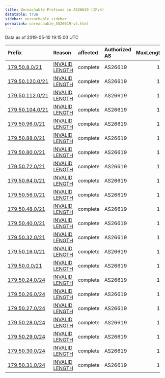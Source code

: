 ```yaml
---
title: Unreachable Prefixes in AS26619 (IPv4)
datatable: true
sidebar: unreachable_sidebar
permalink: unreachable_AS26619-v4.html
---
```


Data as of 2019-05-10 19:15:00 UTC


<div class="datatable-begin"></div>

| Prefix                                                   | Reason                                                                                                    | affected   | Authorized AS   |   MaxLength | Anchor                                         |   unreachable /24s |
|:---------------------------------------------------------|:----------------------------------------------------------------------------------------------------------|:-----------|:----------------|------------:|:-----------------------------------------------|-------------------:|
| [179.50.8.0/21](https://stat.ripe.net/179.50.8.0/21)     | [INVALID LENGTH](https://rpki-validator.ripe.net/announcement-preview?asn=AS26619&prefix=179.50.8.0/21)   | complete   | AS26619         |          17 | [LACNIC](unreachable_LACNIC_RPKI_Root-v4.html) |                  8 |
| [179.50.120.0/21](https://stat.ripe.net/179.50.120.0/21) | [INVALID LENGTH](https://rpki-validator.ripe.net/announcement-preview?asn=AS26619&prefix=179.50.120.0/21) | complete   | AS26619         |          17 | [LACNIC](unreachable_LACNIC_RPKI_Root-v4.html) |                  8 |
| [179.50.112.0/21](https://stat.ripe.net/179.50.112.0/21) | [INVALID LENGTH](https://rpki-validator.ripe.net/announcement-preview?asn=AS26619&prefix=179.50.112.0/21) | complete   | AS26619         |          17 | [LACNIC](unreachable_LACNIC_RPKI_Root-v4.html) |                  8 |
| [179.50.104.0/21](https://stat.ripe.net/179.50.104.0/21) | [INVALID LENGTH](https://rpki-validator.ripe.net/announcement-preview?asn=AS26619&prefix=179.50.104.0/21) | complete   | AS26619         |          17 | [LACNIC](unreachable_LACNIC_RPKI_Root-v4.html) |                  8 |
| [179.50.96.0/21](https://stat.ripe.net/179.50.96.0/21)   | [INVALID LENGTH](https://rpki-validator.ripe.net/announcement-preview?asn=AS26619&prefix=179.50.96.0/21)  | complete   | AS26619         |          17 | [LACNIC](unreachable_LACNIC_RPKI_Root-v4.html) |                  8 |
| [179.50.88.0/21](https://stat.ripe.net/179.50.88.0/21)   | [INVALID LENGTH](https://rpki-validator.ripe.net/announcement-preview?asn=AS26619&prefix=179.50.88.0/21)  | complete   | AS26619         |          17 | [LACNIC](unreachable_LACNIC_RPKI_Root-v4.html) |                  8 |
| [179.50.80.0/21](https://stat.ripe.net/179.50.80.0/21)   | [INVALID LENGTH](https://rpki-validator.ripe.net/announcement-preview?asn=AS26619&prefix=179.50.80.0/21)  | complete   | AS26619         |          17 | [LACNIC](unreachable_LACNIC_RPKI_Root-v4.html) |                  8 |
| [179.50.72.0/21](https://stat.ripe.net/179.50.72.0/21)   | [INVALID LENGTH](https://rpki-validator.ripe.net/announcement-preview?asn=AS26619&prefix=179.50.72.0/21)  | complete   | AS26619         |          17 | [LACNIC](unreachable_LACNIC_RPKI_Root-v4.html) |                  8 |
| [179.50.64.0/21](https://stat.ripe.net/179.50.64.0/21)   | [INVALID LENGTH](https://rpki-validator.ripe.net/announcement-preview?asn=AS26619&prefix=179.50.64.0/21)  | complete   | AS26619         |          17 | [LACNIC](unreachable_LACNIC_RPKI_Root-v4.html) |                  8 |
| [179.50.56.0/21](https://stat.ripe.net/179.50.56.0/21)   | [INVALID LENGTH](https://rpki-validator.ripe.net/announcement-preview?asn=AS26619&prefix=179.50.56.0/21)  | complete   | AS26619         |          17 | [LACNIC](unreachable_LACNIC_RPKI_Root-v4.html) |                  8 |
| [179.50.48.0/21](https://stat.ripe.net/179.50.48.0/21)   | [INVALID LENGTH](https://rpki-validator.ripe.net/announcement-preview?asn=AS26619&prefix=179.50.48.0/21)  | complete   | AS26619         |          17 | [LACNIC](unreachable_LACNIC_RPKI_Root-v4.html) |                  8 |
| [179.50.40.0/21](https://stat.ripe.net/179.50.40.0/21)   | [INVALID LENGTH](https://rpki-validator.ripe.net/announcement-preview?asn=AS26619&prefix=179.50.40.0/21)  | complete   | AS26619         |          17 | [LACNIC](unreachable_LACNIC_RPKI_Root-v4.html) |                  8 |
| [179.50.32.0/21](https://stat.ripe.net/179.50.32.0/21)   | [INVALID LENGTH](https://rpki-validator.ripe.net/announcement-preview?asn=AS26619&prefix=179.50.32.0/21)  | complete   | AS26619         |          17 | [LACNIC](unreachable_LACNIC_RPKI_Root-v4.html) |                  8 |
| [179.50.16.0/21](https://stat.ripe.net/179.50.16.0/21)   | [INVALID LENGTH](https://rpki-validator.ripe.net/announcement-preview?asn=AS26619&prefix=179.50.16.0/21)  | complete   | AS26619         |          17 | [LACNIC](unreachable_LACNIC_RPKI_Root-v4.html) |                  8 |
| [179.50.0.0/21](https://stat.ripe.net/179.50.0.0/21)     | [INVALID LENGTH](https://rpki-validator.ripe.net/announcement-preview?asn=AS26619&prefix=179.50.0.0/21)   | complete   | AS26619         |          17 | [LACNIC](unreachable_LACNIC_RPKI_Root-v4.html) |                  8 |
| [179.50.24.0/24](https://stat.ripe.net/179.50.24.0/24)   | [INVALID LENGTH](https://rpki-validator.ripe.net/announcement-preview?asn=AS26619&prefix=179.50.24.0/24)  | complete   | AS26619         |          17 | [LACNIC](unreachable_LACNIC_RPKI_Root-v4.html) |                  1 |
| [179.50.26.0/24](https://stat.ripe.net/179.50.26.0/24)   | [INVALID LENGTH](https://rpki-validator.ripe.net/announcement-preview?asn=AS26619&prefix=179.50.26.0/24)  | complete   | AS26619         |          17 | [LACNIC](unreachable_LACNIC_RPKI_Root-v4.html) |                  1 |
| [179.50.27.0/24](https://stat.ripe.net/179.50.27.0/24)   | [INVALID LENGTH](https://rpki-validator.ripe.net/announcement-preview?asn=AS26619&prefix=179.50.27.0/24)  | complete   | AS26619         |          17 | [LACNIC](unreachable_LACNIC_RPKI_Root-v4.html) |                  1 |
| [179.50.28.0/24](https://stat.ripe.net/179.50.28.0/24)   | [INVALID LENGTH](https://rpki-validator.ripe.net/announcement-preview?asn=AS26619&prefix=179.50.28.0/24)  | complete   | AS26619         |          17 | [LACNIC](unreachable_LACNIC_RPKI_Root-v4.html) |                  1 |
| [179.50.29.0/24](https://stat.ripe.net/179.50.29.0/24)   | [INVALID LENGTH](https://rpki-validator.ripe.net/announcement-preview?asn=AS26619&prefix=179.50.29.0/24)  | complete   | AS26619         |          17 | [LACNIC](unreachable_LACNIC_RPKI_Root-v4.html) |                  1 |
| [179.50.30.0/24](https://stat.ripe.net/179.50.30.0/24)   | [INVALID LENGTH](https://rpki-validator.ripe.net/announcement-preview?asn=AS26619&prefix=179.50.30.0/24)  | complete   | AS26619         |          17 | [LACNIC](unreachable_LACNIC_RPKI_Root-v4.html) |                  1 |
| [179.50.31.0/24](https://stat.ripe.net/179.50.31.0/24)   | [INVALID LENGTH](https://rpki-validator.ripe.net/announcement-preview?asn=AS26619&prefix=179.50.31.0/24)  | complete   | AS26619         |          17 | [LACNIC](unreachable_LACNIC_RPKI_Root-v4.html) |                  1 |

<div class="datatable-end"></div>